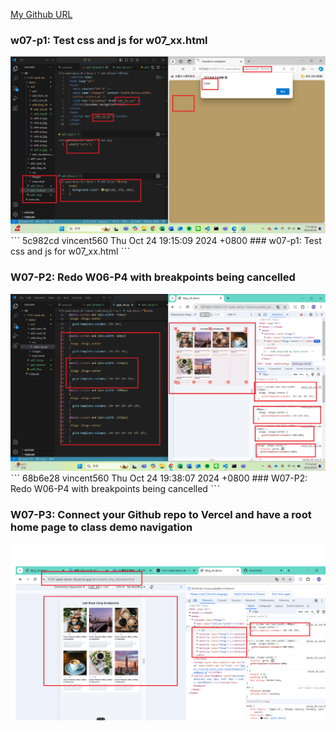 [My Github URL](https://github.com/vincent560/1131-sweb-demo-36.git)

### w07-p1: Test css and js for w07_xx.html
 ![](w07-p1.jpg)
ˋˋˋ
5c982cd vincent560      Thu Oct 24 19:15:09 2024 +0800  ### w07-p1: Test css and js for w07_xx.html
ˋˋˋ
### W07-P2: Redo W06-P4 with breakpoints being cancelled
 ![](w07-p2.jpg)
ˋˋˋ
68b6e28 vincent560      Thu Oct 24 19:38:07 2024 +0800  ### W07-P2: Redo W06-P4 with breakpoints being cancelled
ˋˋˋ
### W07-P3: Connect your Github repo to Vercel and have a root home page to class demo navigation
![](./w07-p3.jpg)
